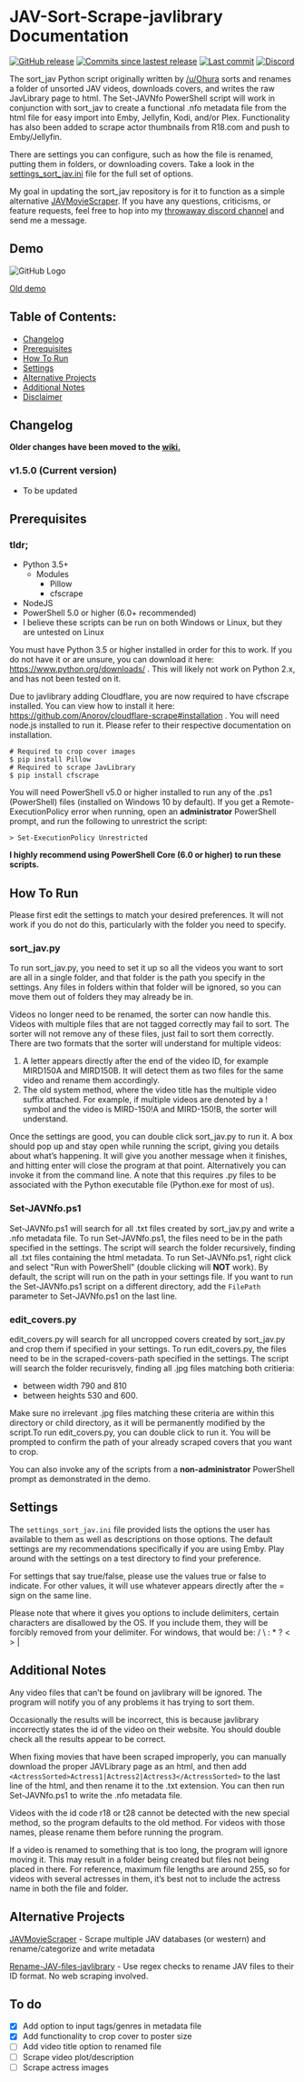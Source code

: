 # JAV-Sort-Scrape-javlibrary Documentation
[![GitHub release](https://img.shields.io/github/release/jvlflame/JAV-Sort-Scrape-javlibrary?style=flat-square)](https://github.com/jvlflame/JAV-Sort-Scrape-javlibrary/releases)
[![Commits since lastest release](https://img.shields.io/github/commits-since/jvlflame/JAV-Sort-Scrape-javlibrary/latest/master?style=flat-square)](#)
[![Last commit](https://img.shields.io/github/last-commit/jvlflame/JAV-Sort-Scrape-javlibrary?style=flat-square)](https://github.com/jvlflame/JAV-Sort-Scrape-javlibrary/commits/master)
[![Discord](https://img.shields.io/discord/608449512352120834?style=flat-square)](https://discord.gg/K2Yjevk)

The sort_jav Python script originally written by [/u/Ohura](https://reddit.com/user/Ohura) sorts and renames a folder of unsorted JAV videos, downloads covers, and writes the raw JavLibrary page to html. The Set-JAVNfo PowerShell script will work in conjunction with sort_jav to create a functional .nfo metadata file from the html file for easy import into Emby, Jellyfin, Kodi, and/or Plex. Functionality has also been added to scrape actor thumbnails from R18.com and push to Emby/Jellyfin.

There are settings you can configure, such as how the file is renamed, putting them in folders, or downloading covers. Take a look in the [settings_sort_jav.ini](/settings_sort_jav.ini) file for the full set of options.

My goal in updating the sort_jav repository is for it to function as a simple alternative [JAVMovieScraper](https://github.com/DoctorD1501/JAVMovieScraper). If you have any questions, criticisms, or feature requests, feel free to hop into my [throwaway discord channel](https://discord.gg/K2Yjevk) and send me a message.

## Demo
![GitHub Logo](extras/demo.gif)

[Old demo](https://gfycat.com/vibrantambitiouscoyote)

## Table of Contents:
* [Changelog](#Change-Notes)
* [Prerequisites](#Prerequisites)
* [How To Run](#How-To-Run)
* [Settings](#Settings)
* [Alternative Projects](#Alternative-Projects)
* [Additional Notes](#Additional-Notes)
* [Disclaimer](#Disclaimer)

## Changelog
**Older changes have been moved to the [wiki.](https://github.com/jvlflame/JAV-Sort-Scrape-javlibrary/wiki)**
### v1.5.0 (Current version)
- To be updated

## Prerequisites
### tldr;
- Python 3.5+
  - Modules
    - Pillow
    - cfscrape
- NodeJS
- PowerShell 5.0 or higher (6.0+ recommended)
- I believe these scripts can be run on both Windows or Linux, but they are untested on Linux


You must have Python 3.5 or higher installed in order for this to work. If you do not have it or are
unsure, you can download it here: https://www.python.org/downloads/ . This will likely not work
on Python 2.x, and has not been tested on it.

Due to javlibrary adding Cloudflare, you are now required to have cfscrape installed. You can
view how to install it here: https://github.com/Anorov/cloudflare-scrape#installation . You will
need node.js installed to run it. Please refer to their respective documentation on installation.

```
# Required to crop cover images
$ pip install Pillow
# Required to scrape JavLibrary
$ pip install cfscrape
```

You will need PowerShell v5.0 or higher installed to run any of the .ps1 (PowerShell) files (installed on Windows 10 by default). If you get a Remote-ExecutionPolicy error when running, open an **administrator** PowerShell prompt, and run the following to unrestrict the script:
```
> Set-ExecutionPolicy Unrestricted
```

**I highly recommend using PowerShell Core (6.0 or higher) to run these scripts.** 

## How To Run
Please first edit the settings to match your desired preferences. It will not work if you do not do this, particularly with the folder you need to specify.

### sort_jav.py
To run sort_jav.py, you need to set it up so all the videos you want to sort are all in a single folder, and that folder is
the path you specify in the settings. Any files in folders within that folder will be ignored, so you
can move them out of folders they may already be in.

Videos no longer need to be renamed, the sorter can now handle this. Videos with multiple files
that are not tagged correctly may fail to sort. The sorter will not remove any of these files, just
fail to sort them correctly. There are two formats that the sorter will understand for multiple
videos:

1. A letter appears directly after the end of the video ID, for example MIRD150A and
MIRD150B. It will detect them as two files for the same video and rename them
accordingly.
2. The old system method, where the video title has the multiple video suffix attached. For
example, if multiple videos are denoted by a ! symbol and the video is MIRD-150!A and
MIRD-150!B, the sorter will understand.

Once the settings are good, you can double click sort_jav.py to run it. A box should pop up and
stay open while running the script, giving you details about what’s happening. It will give you
another message when it finishes, and hitting enter will close the program at that point.
Alternatively you can invoke it from the command line. A note that this requires .py files to be
associated with the Python executable file (Python.exe for most of us).

### Set-JAVNfo.ps1
Set-JAVNfo.ps1 will search for all .txt files created by sort_jav.py and write a .nfo metadata file. To run Set-JAVNfo.ps1, the files need to be in the path specified in the settings.  The script will search the folder recursively, finding all .txt files containing the html metadata. To run Set-JAVNfo.ps1, right click and select "Run with PowerShell" (double clicking will **NOT** work). By default, the script will run on the path in your settings file. If you want to run the Set-JAVNfo.ps1 script on a different directory, add the `FilePath` parameter to Set-JAVNfo.ps1 on the last line.

### edit_covers.py
edit_covers.py will search for all uncropped covers created by sort_jav.py and crop them if specified in your settings. To run edit_covers.py, the files need to be in the scraped-covers-path specified in the settings. The script will search the folder recurisvely, finding all .jpg files matching both critieria:
- between width 790 and 810
- between heights 530 and 600.

Make sure no irrelevant .jpg files matching these criteria are within this directory or child directory, as it will be permanently modified by the script.To run edit_covers.py, you can double click to run it. You will be prompted to confirm the path of your already scraped covers that you want to crop.

You can also invoke any of the scripts from a **non-administrator** PowerShell prompt as demonstrated in the demo.

## Settings
The `settings_sort_jav.ini` file provided lists the options the user has available to them as well as descriptions on those options. The default settings are my recommendations specifically if you are using Emby. Play around with the settings on a test directory to find your preference.

For settings that say true/false, please use the values true or false to indicate. For other values,
it will use whatever appears directly after the = sign on the same line.

Please note that where it gives you options to include delimiters, certain characters are
disallowed by the OS. If you include them, they will be forcibly removed from your delimiter. For
windows, that would be: / \ : * ? < > |

## Additional Notes
Any video files that can’t be found on javlibrary will be ignored. The program will notify you of
any problems it has trying to sort them.

Occasionally the results will be incorrect, this is because javlibrary incorrectly states the id of the
video on their website. You should double check all the results appear to be correct.

When fixing movies that have been scraped improperly, you can manually download the proper JAVLibrary page as an html, and then add
```<ActressSorted>Actress1|Actress2|Actress3</ActressSorted>``` to the last line of the html, and then rename it to the .txt extension. You can then run Set-JAVNfo.ps1 to write the .nfo metadata file.

Videos with the id code r18 or t28 cannot be detected with the new special method, so the
program defaults to the old method. For videos with those names, please rename them before
running the program.

If a video is renamed to something that is too long, the program will ignore moving it. This may
result in a folder being created but files not being placed in there. For reference, maximum file
lengths are around 255, so for videos with several actresses in them, it’s best not to include the
actress name in both the file and folder.

## Alternative Projects
[JAVMovieScraper](https://github.com/DoctorD1501/JAVMovieScraper) - Scrape multiple JAV databases (or western) and rename/categorize and write metadata

[Rename-JAV-files-javlibrary](https://github.com/jvlflame/Rename-JAV-files-javlibrary) - Use regex checks to rename JAV files to their ID format. No web scraping involved.

## To do

- [x] Add option to input tags/genres in metadata file
- [x] Add functionality to crop cover to poster size
- [ ] Add video title option to renamed file
- [ ] Scrape video plot/description
- [ ] Scrape actress images
